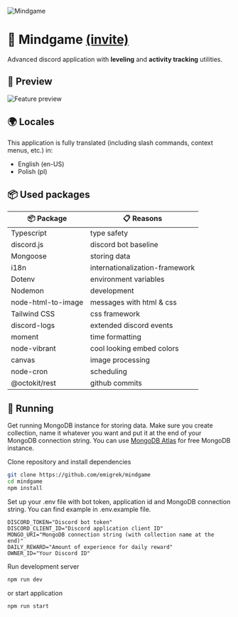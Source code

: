 ![Mindgame](https://raw.githubusercontent.com/emigrek/mindgame/main/media/repo-banner.png)

# 🌌 Mindgame [(invite)](https://discord.com/api/oauth2/authorize?client_id=1049355872389832714&permissions=8&scope=bot%20applications.commands)
Advanced discord application with **leveling** and **activity tracking** utilities.

## 👀 Preview
![Feature preview](https://i.imgur.com/xKjKSUK.png)

## 🌍 Locales
This application is fully translated (including slash commands, context menus, etc.) in:
- English (en-US)
- Polish (pl)

## 📦 Used packages
| 📦 Package  | 📋 Reasons |
| ------------- | ------------- |
| Typescript  | type safety  |
| discord.js  | discord bot baseline |
| Mongoose  | storing data  |
| i18n  | internationalization-framework  |
| Dotenv  | environment variables  |
| Nodemon  | development  |
| node-html-to-image  | messages with html & css  |
| Tailwind CSS  | css framework  |
| discord-logs | extended discord events |
| moment | time formatting |
| node-vibrant | cool looking embed colors |
| canvas | image processing |
| node-cron | scheduling |
| @octokit/rest | github commits |

## 🚀 Running
Get running MongoDB instance for storing data. Make sure you create collection, name it whatever you want and put it at the end of your MongoDB connection string. You can use [MongoDB Atlas](https://www.mongodb.com/cloud/atlas) for free MongoDB instance. 

Clone repository and install dependencies
``` bash
git clone https://github.com/emigrek/mindgame
cd mindgame
npm install
```

Set up your .env file with bot token, application id and MongoDB connection string. You can find example in .env.example file.

``` .env
DISCORD_TOKEN="Discord bot token"
DISCORD_CLIENT_ID="Discord application client ID"
MONGO_URI="MongoDB connection string (with collection name at the end)"
DAILY_REWARD="Amount of experience for daily reward"
OWNER_ID="Your Discord ID"
```

Run development server

``` bash
npm run dev
```
or start application

``` bash
npm run start
```